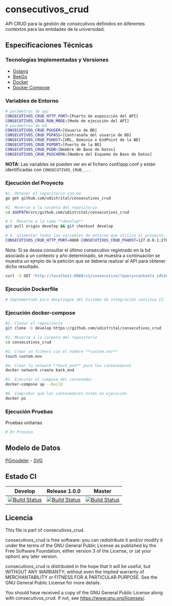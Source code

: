 # consecutivos_crud

API CRUD para la gestión de consecutivos definidos en diferentes contextos para las entidades de la universidad.

## Especificaciones Técnicas

### Tecnologías Implementadas y Versiones

- [Golang](https://github.com/udistrital/introduccion_oas/blob/master/instalacion_de_herramientas/golang.md)
- [BeeGo](https://github.com/udistrital/introduccion_oas/blob/master/instalacion_de_herramientas/beego.md)
- [Docker](https://docs.docker.com/engine/install/ubuntu/)
- [Docker Compose](https://docs.docker.com/compose/)

### Variables de Entorno

```sh
# parámetros de api
CONSECUTIVOS_CRUD_HTTP_PORT=[Puerto de exposición del API]
CONSECUTIVOS_CRUD_RUN_MODE=[Modo de ejecución del API]
# parámetros de bd
CONSECUTIVOS_CRUD_PGUSER=[Usuario de BD]
CONSECUTIVOS_CRUD_PGPASS=[Contraseña del usuario de BD]
CONSECUTIVOS_CRUD_PGHOST=[URL, Dominio o EndPoint de la BD]
CONSECUTIVOS_CRUD_PGPORT=[Puerto de la BD]
CONSECUTIVOS_CRUD_PGDB=[Nombre de Base de Datos]
CONSECUTIVOS_CRUD_PGSCHEMA=[Nombre del Esquema de Base de Datos]
```

**NOTA:** Las variables se pueden ver en el fichero conf/app.conf y están identificadas con `CONSECUTIVOS_CRUD_...`

### Ejecución del Proyecto

```sh
#1. Obtener el repositorio con Go
go get github.com/udistrital/consecutivos_crud

#2. Moverse a la carpeta del repositorio
cd $GOPATH/src/github.com/udistrital/consecutivos_crud

# 3. Moverse a la rama **develop**
git pull origin develop && git checkout develop

# 4. alimentar todas las variables de entorno que utiliza el proyecto.
CONSECUTIVOS_CRUD_HTTP_PORT=8080 CONSECUTIVOS_CRUD_PGHOST=127.0.0.1:27017 CONSECUTIVOS_CRUD_SOME_VARIABLE=some_value bee run
```

Nota: Si se desea consultar el último consecutivo registrado en la bd asociado a un contexto y año determinado, se muestra a continuación se muestra un ejmplo de la petición que se debería realizar al API para obtener dicho resultado.

```sh
curl -X GET "http://localhost:8080/v1/consecutivo/?query=contexto_id%3A1%2Cyear%3A2020&sortby=consecutivo&order=desc&limit=1" -H  "accept: application/json"
```

### Ejecución Dockerfile

```sh
# Implementado para despliegue del Sistema de integración continua CI.
```

### Ejecución docker-compose

```sh
#1. Clonar el repositorio
git clone -b develop https://github.com/udistrital/consecutivos_crud

#2. Moverse a la carpeta del repositorio
cd consecutivos_crud

#3. Crear un fichero con el nombre **custom.env**
touch custom.env

#4. Crear la network **back_end** para los contenedores
docker network create back_end

#5. Ejecutar el compose del contenedor
docker-compose up --build

#6. Comprobar que los contenedores estén en ejecución
docker ps
```

### Ejecución Pruebas

Pruebas unitarias

```sh
# En Proceso
```

## Modelo de Datos

[PGmodeler](/database/consecutivos.dbm) -
[SVG](/database/consecutivos.svg)

## Estado CI

| Develop | Release 1.0.0 | Master |
| -- | -- | -- |
| [![Build Status](https://hubci.portaloas.udistrital.edu.co/api/badges/udistrital/consecutivos_crud/status.svg?ref=refs/heads/develop)](https://hubci.portaloas.udistrital.edu.co/udistrital/consecutivos_crud) | [![Build Status](https://hubci.portaloas.udistrital.edu.co/api/badges/udistrital/consecutivos_crud/status.svg?ref=refs/heads/release/1.0.0)](https://hubci.portaloas.udistrital.edu.co/udistrital/consecutivos_crud) | [![Build Status](https://hubci.portaloas.udistrital.edu.co/api/badges/udistrital/consecutivos_crud/status.svg?ref=refs/heads/master)](https://hubci.portaloas.udistrital.edu.co/udistrital/consecutivos_crud) |

## Licencia

This file is part of consecutivos_crud.

consecutivos_crud is free software: you can redistribute it and/or modify it under the terms of the GNU General Public License as published by the Free Software Foundation, either version 3 of the License, or (at your option) any later version.

consecutivos_crud is distributed in the hope that it will be useful, but WITHOUT ANY WARRANTY; without even the implied warranty of MERCHANTABILITY or FITNESS FOR A PARTICULAR PURPOSE. See the GNU General Public License for more details.

You should have received a copy of the GNU General Public License along with consecutivos_crud. If not, see https://www.gnu.org/licenses/.
